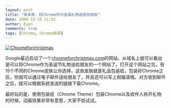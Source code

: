```yaml
---
layout: post
title: "来来来，将Chrome作为圣诞礼物送给你朋友"
date: 2009-12-16 11:52
author: Eyon
comments: true
tags: [Chrome, Chrome新闻]
---
```

<a href="http://img.chromi.org/2009/12/Chromeforchristmas.png">![Chromeforchristmas](http://img.chromi.org/2009/12/Chromeforchristmas-550x321.png "Chromeforchristmas")</a>

Google最近启动了一个[chromeforchristmas.com](http://www.chromeforchristmas.com/)的网站，从域名上就可以看出是可以将Chrome作为圣诞节礼物送给朋友的一个网站了。打开这个网站之后，有15个不同的Chrome皮肤让你选择，这些皮肤就是礼品包装纸，包装好Chrome之后，你就可以通过电子邮件送给朋友了，并且还可以写上祝福语哦。对方收到邮件之后，就可以根据系统发送的链接下载Chrome。

最好玩的是，使用包装纸（Chrome Theme）包装Chrome以及收件人拆开礼物的时候，动画效果非常有意思，大家不妨试试。
